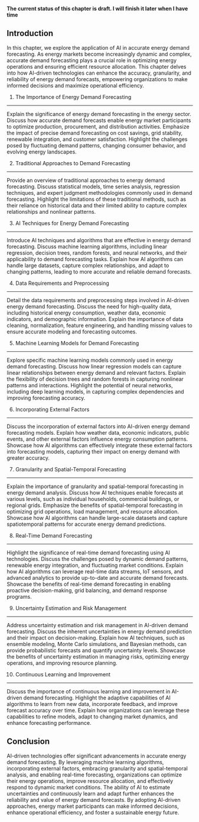 **The current status of this chapter is draft. I will finish it later when I have time**

Introduction
------------

In this chapter, we explore the application of AI in accurate energy demand forecasting. As energy markets become increasingly dynamic and complex, accurate demand forecasting plays a crucial role in optimizing energy operations and ensuring efficient resource allocation. This chapter delves into how AI-driven technologies can enhance the accuracy, granularity, and reliability of energy demand forecasts, empowering organizations to make informed decisions and maximize operational efficiency.

1. The Importance of Energy Demand Forecasting
----------------------------------------------

Explain the significance of energy demand forecasting in the energy sector. Discuss how accurate demand forecasts enable energy market participants to optimize production, procurement, and distribution activities. Emphasize the impact of precise demand forecasting on cost savings, grid stability, renewable integration, and customer satisfaction. Highlight the challenges posed by fluctuating demand patterns, changing consumer behavior, and evolving energy landscapes.

2. Traditional Approaches to Demand Forecasting
-----------------------------------------------

Provide an overview of traditional approaches to energy demand forecasting. Discuss statistical models, time series analysis, regression techniques, and expert judgment methodologies commonly used in demand forecasting. Highlight the limitations of these traditional methods, such as their reliance on historical data and their limited ability to capture complex relationships and nonlinear patterns.

3. AI Techniques for Energy Demand Forecasting
----------------------------------------------

Introduce AI techniques and algorithms that are effective in energy demand forecasting. Discuss machine learning algorithms, including linear regression, decision trees, random forests, and neural networks, and their applicability to demand forecasting tasks. Explain how AI algorithms can handle large datasets, capture complex relationships, and adapt to changing patterns, leading to more accurate and reliable demand forecasts.

4. Data Requirements and Preprocessing
--------------------------------------

Detail the data requirements and preprocessing steps involved in AI-driven energy demand forecasting. Discuss the need for high-quality data, including historical energy consumption, weather data, economic indicators, and demographic information. Explain the importance of data cleaning, normalization, feature engineering, and handling missing values to ensure accurate modeling and forecasting outcomes.

5. Machine Learning Models for Demand Forecasting
-------------------------------------------------

Explore specific machine learning models commonly used in energy demand forecasting. Discuss how linear regression models can capture linear relationships between energy demand and relevant factors. Explain the flexibility of decision trees and random forests in capturing nonlinear patterns and interactions. Highlight the potential of neural networks, including deep learning models, in capturing complex dependencies and improving forecasting accuracy.

6. Incorporating External Factors
---------------------------------

Discuss the incorporation of external factors into AI-driven energy demand forecasting models. Explain how weather data, economic indicators, public events, and other external factors influence energy consumption patterns. Showcase how AI algorithms can effectively integrate these external factors into forecasting models, capturing their impact on energy demand with greater accuracy.

7. Granularity and Spatial-Temporal Forecasting
-----------------------------------------------

Explain the importance of granularity and spatial-temporal forecasting in energy demand analysis. Discuss how AI techniques enable forecasts at various levels, such as individual households, commercial buildings, or regional grids. Emphasize the benefits of spatial-temporal forecasting in optimizing grid operations, load management, and resource allocation. Showcase how AI algorithms can handle large-scale datasets and capture spatiotemporal patterns for accurate energy demand predictions.

8. Real-Time Demand Forecasting
-------------------------------

Highlight the significance of real-time demand forecasting using AI technologies. Discuss the challenges posed by dynamic demand patterns, renewable energy integration, and fluctuating market conditions. Explain how AI algorithms can leverage real-time data streams, IoT sensors, and advanced analytics to provide up-to-date and accurate demand forecasts. Showcase the benefits of real-time demand forecasting in enabling proactive decision-making, grid balancing, and demand response programs.

9. Uncertainty Estimation and Risk Management
---------------------------------------------

Address uncertainty estimation and risk management in AI-driven demand forecasting. Discuss the inherent uncertainties in energy demand prediction and their impact on decision-making. Explain how AI techniques, such as ensemble modeling, Monte Carlo simulations, and Bayesian methods, can provide probabilistic forecasts and quantify uncertainty levels. Showcase the benefits of uncertainty estimation in managing risks, optimizing energy operations, and improving resource planning.

10. Continuous Learning and Improvement
---------------------------------------

Discuss the importance of continuous learning and improvement in AI-driven demand forecasting. Highlight the adaptive capabilities of AI algorithms to learn from new data, incorporate feedback, and improve forecast accuracy over time. Explain how organizations can leverage these capabilities to refine models, adapt to changing market dynamics, and enhance forecasting performance.

Conclusion
----------

AI-driven technologies offer significant advancements in accurate energy demand forecasting. By leveraging machine learning algorithms, incorporating external factors, embracing granularity and spatial-temporal analysis, and enabling real-time forecasting, organizations can optimize their energy operations, improve resource allocation, and effectively respond to dynamic market conditions. The ability of AI to estimate uncertainties and continuously learn and adapt further enhances the reliability and value of energy demand forecasts. By adopting AI-driven approaches, energy market participants can make informed decisions, enhance operational efficiency, and foster a sustainable energy future.
